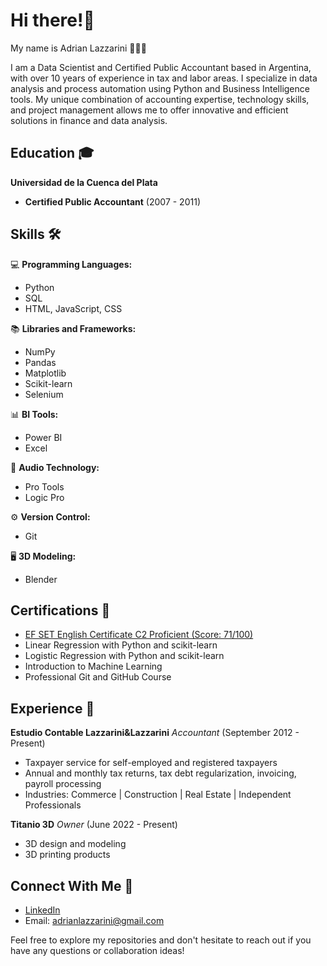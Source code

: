 # Hi there!👋

My name is Adrian Lazzarini 👨🏻‍💻

I am a Data Scientist and Certified Public Accountant based in Argentina, with over 10 years of experience in tax and labor areas. I specialize in data analysis and process automation using Python and Business Intelligence tools. My unique combination of accounting expertise, technology skills, and project management allows me to offer innovative and efficient solutions in finance and data analysis.

## Education 🎓

**Universidad de la Cuenca del Plata**
- **Certified Public Accountant** (2007 - 2011)

## Skills 🛠️

💻 **Programming Languages:**
- Python
- SQL
- HTML, JavaScript, CSS

📚 **Libraries and Frameworks:**
- NumPy
- Pandas
- Matplotlib
- Scikit-learn
- Selenium

📊 **BI Tools:**
- Power BI
- Excel

🎵 **Audio Technology:**
- Pro Tools
- Logic Pro

⚙️ **Version Control:**
- Git

🖥️ **3D Modeling:**
- Blender

## Certifications 🏅

- [EF SET English Certificate C2 Proficient (Score: 71/100)](https://cert.efset.org/HvoDc3)
- Linear Regression with Python and scikit-learn
- Logistic Regression with Python and scikit-learn
- Introduction to Machine Learning
- Professional Git and GitHub Course

## Experience 💼

**Estudio Contable Lazzarini&Lazzarini**
*Accountant* (September 2012 - Present)
- Taxpayer service for self-employed and registered taxpayers
- Annual and monthly tax returns, tax debt regularization, invoicing, payroll processing
- Industries: Commerce | Construction | Real Estate | Independent Professionals

**Titanio 3D**
*Owner* (June 2022 - Present)
- 3D design and modeling
- 3D printing products

## Connect With Me 🤝

- [LinkedIn](https://www.linkedin.com/in/adrian-lazzarini-a719664b)
- Email: adrianlazzarini@gmail.com

Feel free to explore my repositories and don't hesitate to reach out if you have any questions or collaboration ideas!
